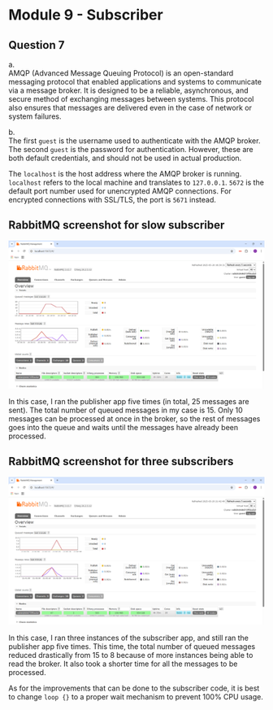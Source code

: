# Module 9 - Subscriber
## Question 7
a.  
AMQP (Advanced Message Queuing Protocol) is an open-standard messaging protocol that enabled applications and systems to communicate via a message broker. It is designed to be a reliable, asynchronous, and secure method of exchanging messages between systems. This protocol also ensures that messages are delivered even in the case of network or system failures.

b.  
The first `guest` is the username used to authenticate with the AMQP broker. The second `guest` is the password for authentication. However, these are both default credentials, and should not be used in actual production.

The `localhost` is the host address where the AMQP broker is running. `localhost` refers to the local machine and translates to `127.0.0.1`. `5672` is the default port number used for unencrypted AMQP connections. For encrypted connections with SSL/TLS, the port is `5671` instead.

## RabbitMQ screenshot for slow subscriber
![RabbitMQ screenshot for slow subscriber](rabbitmq_slow_subscriber.png)

In this case, I ran the publisher app five times (in total, 25 messages are sent). The total number of queued messages in my case is 15. Only 10 messages can be processed at once in the broker, so the rest of messages goes into the queue and waits until the messages have already been processed.

## RabbitMQ screenshot for three subscribers
![RabbitMQ screenshot for three subscribers](rabbitmq_three_subscribers.png)

In this case, I ran three instances of the subscriber app, and still ran the publisher app five times. This time, the total number of queued messages reduced drastically from 15 to 8 because of more instances being able to read the broker. It also took a shorter time for all the messages to be processed.

As for the improvements that can be done to the subscriber code, it is best to change `loop {}` to a proper wait mechanism to prevent 100% CPU usage.

